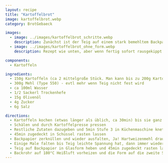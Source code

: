 ```yaml
---
layout: recipe
title: "Kartoffelbrot"
image: kartoffelbrot.webp
category: BrotGebaeck

images:
  - image: ../images/kartoffelbrot_schritte.webp
    description: Zunächst ist der Teig auf einem stark bemehltem Backpapier, danach oben Mehl und etwas flach drücken, danach einrollen und in Glasform geben
  - image: ../images/kartoffelbrot_ohne_form.webp
    description: Rezept wie unten, aber wenn fertig sofort rausgekippt und einiges an Hartweizenmehl nachgeknetet. Immer wieder der Länge nach eingeklappt, 90° gedreht und wieder eingeklappt (paar mal wiederholen). Dann 30min zugedeckt rasten lassen und danach auf Blech mit Backpapier ins Rohr geben (etwas Wasser drauf sprühen und etwas Harzweizenmehl drauf, dann einmal einschneiden). 180°C Heizluft vorheizen und 25min ins Rohr geben (5min vor Ende und nach Rausnehmen nochmal besprühen)

components:
  - Kartoffeln

ingredients:
  - 150g Kartoffeln (ca 2 mittelgroße Stück. Man kann bis zu 200g Kartoffeln nehmen, muss dann das Mehl entsprechend reduzieren)
  - 300g Mehl (Type 550) - evtl mehr wenn Teig nicht fest wird
  - ca 100ml Wasser
  - 1/2 Sackerl Trockenhefe
  - 15g Olivenöl
  - 4g Zucker
  - 6g Salz

directions:
  - Kartoffeln kochen (etwas länger als üblich, ca 30min) bis sie ganz durch sind.
  - Schälen und durch Kartoffelpresse pressen
  - Restliche Zutaten dazugeben und 5min Stufe 3 in Küchenmaschine kneten (bei Bedarf noch Wasser/Mehl nachgeben) bis ein schöner Teig entsteht
  - 45min zugedeckt in Schüssel rasten lassen
  - Backpapier zerknüllen und wieder ausfalten, Ja! Hartweizenmehl drauf geben, Teig drauf fallen lassen und oben nochmal Hartweizenmehl geben
  - Einige Male falten bis Teig leichte Spannung hat, dann immer wieder ineinander falten bis eine längliche Rolle entsteht
  - Teig auf Backpapier in Glasform heben und 45min zugedeckt rasten lassen
  - Backrohr auf 180°C Heißluft vorheizen und die Form auf die zweite Schiene von unten stellen und ca 30min lang backen (evtl +5min? weils innen noch sehr weich war)
---
```

